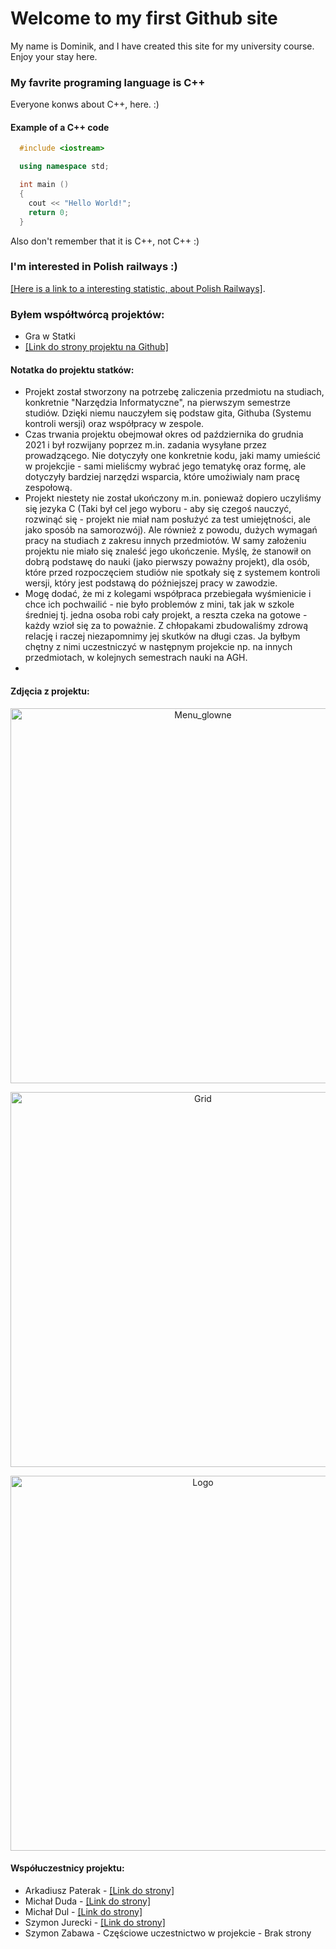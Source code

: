 # Welcome to my first Github site

My name is Dominik, and I have created this site for my university course. Enjoy your stay here.

### My favrite programing language is C++

Everyone konws about C++, here. :)

#### Example of a C++ code
```c++
  #include <iostream>

  using namespace std;

  int main ()
  {
    cout << "Hello World!";
    return 0;
  }
```
Also don't remember that it is C++, not C++ :)

### I'm interested in Polish railways :)

[\[Here is a link to a interesting statistic, about Polish Railways\]](https://utk.gov.pl/pl/raporty-i-analizy/analizy-i-monitoring/statystyka-przewozow-pa/15772,Dane-podstawowe.html).

### Byłem współtwórcą projektów:
* Gra w Statki 
* [\[Link do strony projektu na Github\]](https://github.com/AGH-Narzedzia-Informatyczne-2021-2022/Pisali-Hello-World-w-przedszkolu)

#### Notatka do projektu statków:
* Projekt został stworzony na potrzebę zaliczenia przedmiotu na studiach, konkretnie "Narzędzia Informatyczne", na pierwszym semestrze studiów. Dzięki niemu nauczyłem się podstaw gita, Githuba (Systemu kontroli wersji) oraz współpracy w zespole.
* Czas trwania projektu obejmował okres od października do grudnia 2021 i był rozwijany poprzez m.in. zadania wysyłane przez prowadzącego. Nie dotyczyły one konkretnie kodu, jaki mamy umieścić w projekcjie - sami mieliścmy wybrać jego tematykę oraz formę, ale dotyczyły bardziej narzędzi wsparcia, które umożiwialy nam pracę zespołową.
* Projekt niestety nie został ukończony m.in. ponieważ dopiero uczyliśmy się jezyka C (Taki był cel jego wyboru - aby się czegoś nauczyć, rozwinąć się - projekt nie miał nam posłużyć za test umiejętności, ale jako sposób na samorozwój). Ale również z powodu, dużych wymagań pracy na studiach z zakresu innych przedmiotów. W samy założeniu projektu nie miało się znaleść jego ukończenie. Myślę, że stanowił on dobrą podstawę do nauki (jako pierwszy poważny projekt), dla osób, które przed rozpoczęciem studiów nie spotkały się z systemem kontroli wersji, który jest podstawą do późniejszej pracy w zawodzie.
* Mogę dodać, że mi z kolegami współpraca przebiegała wyśmienicie i chce ich pochwailić - nie było problemów z mini, tak jak w szkole średniej tj. jedna osoba robi cały projekt, a reszta czeka na gotowe - każdy wzioł się za to poważnie. Z chłopakami zbudowaliśmy zdrową relację i raczej niezapomnimy jej skutków na długi czas. Ja byłbym chętny z nimi uczestniczyć w następnym projekcie np. na innych przedmiotach, w kolejnych semestrach nauki na AGH.
* 
#### Zdjęcia z projektu:
<p align="center">
  <img src="https://github.com/AGH-Narzedzia-Informatyczne-2021-2022/Pisali-Hello-World-w-przedszkolu/blob/main/pictures/Menu.PNG" width="600" title="Menu_glowne">
</p>
<p align="center">
  <img src="https://github.com/AGH-Narzedzia-Informatyczne-2021-2022/Pisali-Hello-World-w-przedszkolu/blob/main/pictures/console.png" width="600" title="Grid">
</p>
<p align="center">
  <img src="https://github.com/AGH-Narzedzia-Informatyczne-2021-2022/Pisali-Hello-World-w-przedszkolu/blob/main/pictures/ship2_clean.PNG" width="600" title="Logo">
</p>

#### Współuczestnicy projektu:
* Arkadiusz Paterak - [\[Link do strony\]](https://asgardianvoyager.github.io/)
* Michał Duda - [\[Link do strony\]](https://m-adud.github.io/m-adud/)
* Michał Dul - [\[Link do strony\]](https://dulmicha.github.io/)
* Szymon Jurecki - [\[Link do strony\]](https://caiiguia.github.io/)
* Szymon Zabawa - Częściowe uczestnictwo w projekcie - Brak strony
